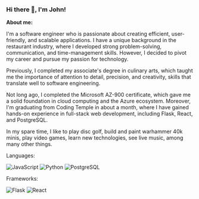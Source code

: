 <!--
**britzky/britzky** is a ✨ _special_ ✨ repository because its `README.md` (this file) appears on your GitHub profile.

Here are some ideas to get you started:

- 🔭 I’m currently working on ...
- 🌱 I’m currently learning ...
- 👯 I’m looking to collaborate on ...
- 🤔 I’m looking for help with ...
- 💬 Ask me about ...
- 📫 How to reach me: ...
- 😄 Pronouns: ...
- ⚡ Fun fact: ...
-->
### Hi there 👋, I'm John!

**About me:**

I'm a software engineer who is passionate about creating efficient, user-friendly, and scalable applications. I have a unique background in the restaurant industry, where I developed strong problem-solving, communication, and time-management skills. However, I decided to pivot my career and pursue my passion for technology.

Previously, I completed my associate's degree in culinary arts, which taught me the importance of attention to detail, precision, and creativity, skills that translate well to software engineering.

Not long ago, I completed the Microsoft AZ-900 certificate, which gave me a solid foundation in cloud computing and the Azure ecosystem. Moreover, I'm graduating from Coding Temple in about a month, where I have gained hands-on experience in full-stack web development, including Flask, React, and PostgreSQL.

In my spare time, I like to play disc golf, build and paint warhammer 40k minis, play video games, learn new technologies, see live music, among many other things.

Languages:

![JavaScript](https://img.shields.io/badge/JavaScript-important?logo=javascript) ![Python](https://img.shields.io/badge/Python-important?logo=Python) ![PostgreSQL](https://img.shields.io/badge/PostgreSQL-important?logo=PostgreSQL) 

Frameworks: 

![Flask](https://img.shields.io/badge/Flask-important?logo=Flask) ![React](https://img.shields.io/badge/React-important?logo=React) 
